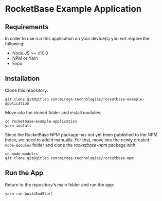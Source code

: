 # RocketBase Example Application

## Requirements

In order to use run this application on your device(s) you will require the following:

* Node.JS >= v10.0
* NPM or Yarn
* Expo

## Installation

Clone this repository:

```
git clone git@gitlab.com:mirage-technologies/rocketbase-example-application
```

Move into the cloned folder and install modules:

```
cd rocketbase-example-application
yarn install
```

Since the RocketBase NPM package has not yet been published to the NPM Index, we need to add it manually.
For that, move into the newly created `node-modules` folder and clone the *rocketbase-npm* package with:

```
cd node-modules
git clone git@gitlab.com:mirage-technologies/rocketbase-npm
```

## Run the App

Return to the repository's main folder and run the app:

```
yarn run buildAndStart
```